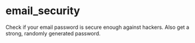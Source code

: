 # email_security
Check if your email password is secure enough against hackers. Also get a strong, randomly generated password.
